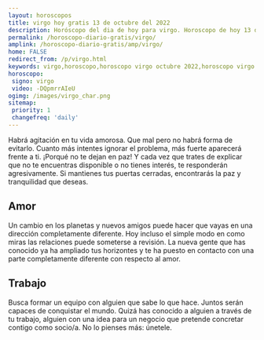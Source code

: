 ```yaml
---
layout: horoscopos
title: virgo hoy gratis 13 de octubre del 2022 
description: Horóscopo del dia de hoy para virgo. Horoscopo de hoy 13 de octubre del 2022. Las predicciones de amor, trabajo, vida personal gratis.
permalink: /horoscopo-diario-gratis/virgo/
amplink: /horoscopo-diario-gratis/amp/virgo/
home: FALSE
redirect_from: /p/virgo.html
keywords: virgo,horoscopo,horoscopo virgo octubre 2022,horoscopo virgo hoy,tarot virgo octubre 2022,horoscopo virgo,tarot virgo hoy,horoscopo de hoy,horoscopo diario,tarot del amor,horoscopo de hoy virgo,horoscopo diario del tarot, Horoscopo de hoy virgo 13 de octubre del 2022,horóscopo del día,signos zodiacales 2022, el horoscopo de hoy
horoscopo:
 signo: virgo
 video: -DQpmrrAIeU
ogimg: /images/virgo_char.png
sitemap:
 priority: 1
 changefreq: 'daily'
---
```



Habrá agitación en tu vida amorosa. Que mal pero no habrá forma de evitarlo. Cuanto más intentes ignorar el problema, más fuerte aparecerá frente a ti. ¡Porqué no te dejan en paz! Y cada vez que trates de explicar que no te encuentras disponible o no tienes interés, te responderán agresivamente. Si mantienes tus puertas cerradas, encontrarás la paz y tranquilidad que deseas.

## Amor

Un cambio en los planetas y nuevos amigos puede hacer que vayas en una dirección completamente diferente. Hoy incluso el simple modo en como miras las relaciones puede someterse a revisión. La nueva gente que has conocido ya ha ampliado tus horizontes y te ha puesto en contacto con una parte completamente diferente con respecto al amor.

## Trabajo

Busca formar un equipo con alguien que sabe lo que hace. Juntos serán capaces de conquistar el mundo. Quizá has conocido a alguien a través de tu trabajo, alguien con una idea para un negocio que pretende concretar contigo como socio/a. No lo pienses más: únetele.
